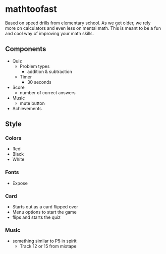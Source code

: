 # mathtoofast
Based on speed drills from elementary school. As we get older, we rely more on calculators and even less on mental math. This is meant to be a fun and cool way of improving your math skills.

## Components
- Quiz
  - Problem types
    - addition & subtraction
  - Timer
    - 30 seconds
- Score
  - number of correct answers
- Music
  - mute button
- Achievements

## Style
### Colors
  - Red
  - Black
  - White

### Fonts
  - Expose

### Card
  - Starts out as a card flipped over
  - Menu options to start the game
  - flips and starts the quiz 

### Music
  - something similar to P5 in spirit
    - Track 12 or 15 from mixtape 